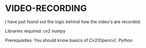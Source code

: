 # VIDEO-RECORDING
I have just found out the logic behind how the video's are recorded.

Libraries required:
cv2
numpy

Prerequisites:
You should know basics of Cv2(Opencv).
Python 
